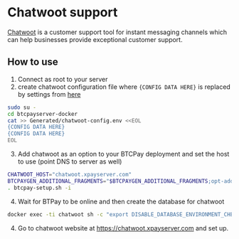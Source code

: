 # Chatwoot support

[Chatwoot](https://www.chatwoot.com/) is a customer support tool for instant messaging channels which can help businesses provide exceptional customer support.

## How to use

1. Connect as root to your server
2. create chatwoot configuration file where `{CONFIG DATA HERE}` is replaced by settings from [here](https://www.chatwoot.com/docs/environment-variables)

```bash
sudo su -
cd btcpayserver-docker
cat >> Generated/chatwoot-config.env <<EOL
{CONFIG DATA HERE}
{CONFIG DATA HERE}
EOL
```
3. Add chatwoot as an option to your BTCPay deployment and set the host to use (point DNS to server as well)

```bash
CHATWOOT_HOST="chatwoot.xpayserver.com"
BTCPAYGEN_ADDITIONAL_FRAGMENTS="$BTCPAYGEN_ADDITIONAL_FRAGMENTS;opt-add-chatwoot"
. btcpay-setup.sh -i

```
4. Wait for BTPay to be online and then create the database for chatwoot

```bash
docker exec -ti chatwoot sh -c "export DISABLE_DATABASE_ENVIRONMENT_CHECK=1 && bundle exec rails db:reset"
```
4. Go to chatwoot website at https://chatwoot.xpayserver.com and set up.

